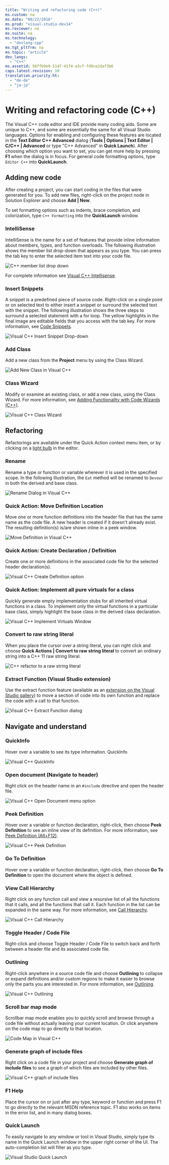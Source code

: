 ```yaml
---
title: "Writing and refactoring code (C++)"
ms.custom: na
ms.date: "09/22/2016"
ms.prod: "visual-studio-dev14"
ms.reviewer: na
ms.suite: na
ms.technology: 
  - "devlang-cpp"
ms.tgt_pltfrm: na
ms.topic: "article"
dev_langs: 
  - "C++"
ms.assetid: 56ffb9e9-514f-41f4-a3cf-fd9ce2daf3b6
caps.latest.revision: 10
translation.priority.ht: 
  - "de-de"
  - "ja-jp"
---
```

# Writing and refactoring code (C++)
The Visual C++ code editor and IDE provide many coding aids. Some are unique to C++, and some are essentially the same for all Visual Studio languages. Options for enabling and configuring these features are located in the **Text Editor C++ Advanced** dialog (**Tools &#124; Options &#124; Text Editor &#124; C/C++ &#124; Advanced** or type "C++ Advanced" in **Quick Launch**). After choosing which option you want to set, you can get more help by pressing **F1** when the dialog is in focus. For general code formatting options, type `Editor C++` into **QuickLaunch**.  
  
## Adding new code  
 After creating a project, you can start coding in the files that were generated for you. To add new files, right-click on the project node in Solution Explorer and choose **Add &#124; New**.  
  
 To set formatting options such as indents, brace completion, and colorization, type `C++ Formatting` into the **QuickLaunch** window.  
  
### IntelliSense  
 IntelliSense is the name for a set of features that provide inline information about members, types, and function overloads. The following illustration shows the member list drop-down that appears as you type. You can press the tab key to enter the selected item text into your code file.  
  
 ![C&#43;&#43; member list drop down](../VS_csharp/media/vs2015_cpp_statement_completion.png "vs2015_cpp_statement_completion")  
  
 For complete information see [Visual C++ Intellisense](../VS_csharp/visual-c---intellisense.md).  
  
### Insert Snippets  
 A snippet is a predefined piece of source code. Right-click on a single point or on selected text to either insert a snippet or surround the selected text with the snippet. The following illustration shows the three steps to surround a selected statement with a for loop. The yellow highlights in the final image are editable fields that you access with the tab key. For more information, see [Code Snippets](../VS_csharp/code-snippets.md).  
  
 ![Visual C&#43;&#43; Insert Snippet Drop&#45;down](../VS_csharp/media/vs2015_cpp_surround_with.png "vs2015_cpp_surround_with")  
  
### Add Class  
 Add a new class from the **Project** menu by using the Class Wizard.  
  
 ![Add New Class in Visual C&#43;&#43;](../VS_csharp/media/vs2015_cpp_add_class.png "vs2015_cpp_add_class")  
  
### Class Wizard  
 Modify or examine an existing class, or add a new class, using the Class Wizard. For more information, see [Adding Functionality with Code Wizards (C++)](../VS_csharp/adding-functionality-with-code-wizards--c---.md).  
  
 ![Visual C&#43;&#43; Class Wizard](../VS_csharp/media/vs2015_cpp_class_wizard.png "vs2015_cpp_class_wizard")  
  
## Refactoring  
 Refactorings are available under the Quick Action context menu item, or by clicking on a [light bulb](../VS_csharp/perform-quick-actions-with-light-bulbs.md) in the editor.  
  
### Rename  
 Rename a type or function or variable wherever it is used in the specified scope. In the following illustration, the `Eat` method will be renamed to `Devour` in both the derived and base class.  
  
 ![Rename Dialog in Visual C&#43;&#43;](../VS_csharp/media/vss2015_cpp_rename.png "vss2015_cpp_rename")  
  
### Quick Action: Move Definition Location  
 Move one or more function definitions into the header file that has the same name as the code file. A new header is created if it doesn't already exist. The resulting definition(s) is/are shown inline in a peek window.  
  
 ![Move Definition in Visual C&#43;&#43;](../VS_csharp/media/vs2015_cpp_move_definition.png "vs2015_cpp_move_definition")  
  
### Quick Action: Create Declaration / Definition  
 Create one or more definitions in the associated code file for the selected header declaration(s).  
  
 ![Visual C&#43;&#43; Create Definition option](../VS_csharp/media/vs2015_cpp_create_declaration.png "vs2015_cpp_create_declaration")  
  
### Quick Action: Implement all pure virtuals for a class  
 Quickly generate empty implementation stubs for all inherited virtual functions in a class. To implement only the virtual functions in a particular base class, simply highlight the base class in the derived class declaration.  
  
 ![Visual C&#43;&#43; Implement Virtuals Window](../VS_csharp/media/vs2015_cpp_implement_virtuals.png "vs2015_cpp_implement_virtuals")  
  
### Convert to raw string literal  
 When you place the cursor over a string literal, you can right click and choose **Quick Actions &#124; Convert to raw string literal** to convert an ordinary string into a C++ 11 raw string literal.  
  
 ![C&#43;&#43; refactor to a raw string literal](../VS_csharp/media/vs2015_cpp_raw_string_literal.png "vs2015_cpp_raw_string_literal")  
  
### Extract Function (Visual Studio extension)  
 Use the extract function feature (available as an [extension on the Visual Studio gallery](https://visualstudiogallery.msdn.microsoft.com/a081dc8c-c805-4589-9b8b-c2c309a05789)) to move a section of code into its own function and replace the code with a call to that function.  
  
 ![Visual C&#43;&#43; Extract Function dialog](../VS_csharp/media/vs2015_cpp_extract_function.png "vs2015_cpp_extract_function")  
  
## Navigate and understand  
  
### QuickInfo  
 Hover over a variable to see its type information. QuickInfo  
  
 ![Visual C&#43;&#43; QuickInfo](../VS_csharp/media/vs2015_cpp_quickinfo.png "vs2015_cpp_quickInfo")  
  
### Open document (Navigate to header)  
 Right click on the header name in an `#include` directive and open the header file.  
  
 ![Visual C&#43;&#43; Open Document menu option](../VS_csharp/media/vs2015_cpp_open_document.png "vs2015_cpp_open_document")  
  
### Peek Definition  
 Hover over a variable or function declaration, right-click, then choose **Peek Definition** to see an inline view of its definition. For more information, see [Peek Definition (Alt+F12)](../VS_csharp/how-to--view-and-edit-code-by-using-peek-definition--alt-f12-.md).  
  
 ![Visual C&#43;&#43; Peek Definition](../VS_csharp/media/vs2015_cpp_peek_definition.png "vs2015_cpp_peek_definition")  
  
### Go To Definition  
 Hover over a variable or function declaration, right-click, then choose **Go To Definition** to open the document where the object is defined.  
  
### View Call Hierarchy  
 Right click on any function call and view a resursive list of all the functions that it calls, and all the functions that call it. Each function in the list can be expanded in the same way. For more information, see [Call Hierarchy](../VS_csharp/call-hierarchy.md).  
  
 ![Visual C&#43;&#43; Call Hierarchy](../VS_csharp/media/vs2015_cpp_call_hierarchy.png "vs2015_cpp_call_hierarchy")  
  
### Toggle Header / Code File  
 Right-click and choose Toggle Header / Code File to switch back and forth between a header file and its associated code file.  
  
### Outlining  
 Right-click anywhere in a source code file and choose **Outlining** to collapse or expand definitions and/or custom regions to make it easier to browse only the parts you are interested in. For more information, see [Outlining](../VS_csharp/outlining.md).  
  
 ![Visual C&#43;&#43; Outlining](../VS_csharp/media/vs2015_cpp_outlining.png "vs2015_cpp_outlining")  
  
### Scroll bar map mode  
 Scrollbar map mode enables you to quickly scroll and browse through a code file without actually leaving your current location. Or click anywhere on the code map to go directly to that location.  
  
 ![Code Map in Visual C&#43;&#43;](../VS_csharp/media/vs2015_cpp_code_map.png "vs2015_cpp_code_map")  
  
### Generate graph of include files  
 Right click on a code file in your project and choose **Generate graph of include files** to see a graph of which files are included by other files.  
  
 ![Visual C&#43;&#43; graph of include files](../VS_csharp/media/vs2015_cpp_include_graph.png "vs2015_cpp_include_graph")  
  
### F1 Help  
 Place the cursor on or just after any type, keyword or function and press F1 to go directly to the relevant MSDN reference topic. F1 also works on items in the error list, and in many dialog boxes.  
  
### Quick Launch  
 To easily navigate to any window or tool in Visual Studio, simply type its name in the Quick Launch window in the upper right corner of the UI. The auto-completion list will filter as you type.  
  
 ![Visual Studio Quick Launch](../VS_csharp/media/vs2015_cpp_quick_launch.png "vs2015_cpp_quick_launch")